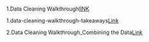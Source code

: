 1.Data Cleaning Walkthrough[lINK](https://github.com/Rish1382/Data-Cleaning-Projects/blob/main/1.Data%20Cleaning%20Walkthrough.ipynb)

1.data-cleaning-walkthrough-takeaways[Link](https://github.com/Rish1382/Data-Cleaning-Projects/blob/main/1.data-cleaning-walkthrough-takeaways.pdf)

2.Data Cleaning Walkthrough_Combining the Data[Link](https://github.com/Rish1382/Data-Cleaning-Projects/blob/main/2.Data%20Cleaning%20Walkthrough_Combining%20the%20Data.ipynb)

